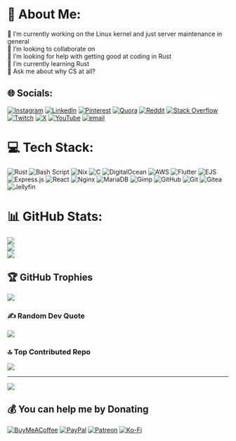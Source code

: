 # 💫 About Me:
🔭 I’m currently working on the Linux kernel and just server maintenance in general<br>👯 I’m looking to collaborate on <br>🤝 I’m looking for help with getting good at coding in Rust<br>🌱 I’m currently learning Rust<br>💬 Ask me about why CS at all?<br>


## 🌐 Socials:
[![Instagram](https://img.shields.io/badge/Instagram-%23E4405F.svg?logo=Instagram&logoColor=white)](https://instagram.com/_sai.vishnu_) [![LinkedIn](https://img.shields.io/badge/LinkedIn-%230077B5.svg?logo=linkedin&logoColor=white)](https://linkedin.com/in/in/saivishnu725) [![Pinterest](https://img.shields.io/badge/Pinterest-%23E60023.svg?logo=Pinterest&logoColor=white)](https://pinterest.com/saivishnu725) [![Quora](https://img.shields.io/badge/Quora-%23B92B27.svg?logo=Quora&logoColor=white)](https://quora.com/profile/Sai-Vishnu-191) [![Reddit](https://img.shields.io/badge/Reddit-%23FF4500.svg?logo=Reddit&logoColor=white)](https://reddit.com/user/saivishnu725) [![Stack Overflow](https://img.shields.io/badge/-Stackoverflow-FE7A16?logo=stack-overflow&logoColor=white)](https://stackoverflow.com/users/11940078) [![Twitch](https://img.shields.io/badge/Twitch-%239146FF.svg?logo=Twitch&logoColor=white)](https://twitch.tv/theunconcernedape) [![X](https://img.shields.io/badge/X-black.svg?logo=X&logoColor=white)](https://x.com/saivishnu725) [![YouTube](https://img.shields.io/badge/YouTube-%23FF0000.svg?logo=YouTube&logoColor=white)](https://youtube.com/@UCmJrVx91oguCInww7Nks9kw) [![email](https://img.shields.io/badge/Email-D14836?logo=gmail&logoColor=white)](mailto:saivishnu725@gmail.com) 

# 💻 Tech Stack:
![Rust](https://img.shields.io/badge/rust-%23000000.svg?style=for-the-badge&logo=rust&logoColor=white) ![Bash Script](https://img.shields.io/badge/bash_script-%23121011.svg?style=for-the-badge&logo=gnu-bash&logoColor=white) ![Nix](https://img.shields.io/badge/NIX-5277C3.svg?style=for-the-badge&logo=NixOS&logoColor=white) ![C](https://img.shields.io/badge/c-%2300599C.svg?style=for-the-badge&logo=c&logoColor=white) ![DigitalOcean](https://img.shields.io/badge/DigitalOcean-%230167ff.svg?style=for-the-badge&logo=digitalOcean&logoColor=white) ![AWS](https://img.shields.io/badge/AWS-%23FF9900.svg?style=for-the-badge&logo=amazon-aws&logoColor=white) ![Flutter](https://img.shields.io/badge/Flutter-%2302569B.svg?style=for-the-badge&logo=Flutter&logoColor=white) ![EJS](https://img.shields.io/badge/ejs-%23B4CA65.svg?style=for-the-badge&logo=ejs&logoColor=black) ![Express.js](https://img.shields.io/badge/express.js-%23404d59.svg?style=for-the-badge&logo=express&logoColor=%2361DAFB) ![React](https://img.shields.io/badge/react-%2320232a.svg?style=for-the-badge&logo=react&logoColor=%2361DAFB) ![Nginx](https://img.shields.io/badge/nginx-%23009639.svg?style=for-the-badge&logo=nginx&logoColor=white) ![MariaDB](https://img.shields.io/badge/MariaDB-003545?style=for-the-badge&logo=mariadb&logoColor=white) ![Gimp](https://img.shields.io/badge/Gimp-657D8B?style=for-the-badge&logo=gimp&logoColor=FFFFFF) ![GitHub](https://img.shields.io/badge/github-%23121011.svg?style=for-the-badge&logo=github&logoColor=white) ![Git](https://img.shields.io/badge/git-%23F05033.svg?style=for-the-badge&logo=git&logoColor=white) ![Gitea](https://img.shields.io/badge/Gitea-34495E?style=for-the-badge&logo=gitea&logoColor=5D9425) ![Jellyfin](https://img.shields.io/badge/jellyfin-%23000B25.svg?style=for-the-badge&logo=Jellyfin&logoColor=00A4DC)
# 📊 GitHub Stats:
![](https://github-readme-stats.vercel.app/api?username=saivishnu725&theme=dark&hide_border=false&include_all_commits=true&count_private=true)<br/>
![](https://nirzak-streak-stats.vercel.app/?user=saivishnu725&theme=dark&hide_border=false)<br/>
![](https://github-readme-stats.vercel.app/api/top-langs/?username=saivishnu725&theme=dark&hide_border=false&include_all_commits=true&count_private=true&layout=compact)

## 🏆 GitHub Trophies
![](https://github-profile-trophy.vercel.app/?username=saivishnu725&theme=dracula&no-frame=false&no-bg=true&margin-w=4)

### ✍️ Random Dev Quote
![](https://quotes-github-readme.vercel.app/api?type=horizontal&theme=merko)

### 🔝 Top Contributed Repo
![](https://github-contributor-stats.vercel.app/api?username=saivishnu725&limit=5&theme=radical&combine_all_yearly_contributions=true)

---
[![](https://visitcount.itsvg.in/api?id=saivishnu725&icon=1&color=1)](https://visitcount.itsvg.in)

  ## 💰 You can help me by Donating
  [![BuyMeACoffee](https://img.shields.io/badge/Buy%20Me%20a%20Coffee-ffdd00?style=for-the-badge&logo=buy-me-a-coffee&logoColor=black)](https://buymeacoffee.com/theunconcernedapeme) [![PayPal](https://img.shields.io/badge/PayPal-00457C?style=for-the-badge&logo=paypal&logoColor=white)](https://paypal.me/saivishnu725) [![Patreon](https://img.shields.io/badge/Patreon-F96854?style=for-the-badge&logo=patreon&logoColor=white)](https://patreon.com/saivishnu725) [![Ko-Fi](https://img.shields.io/badge/Ko--fi-F16061?style=for-the-badge&logo=ko-fi&logoColor=white)](https://ko-fi.com/theunconcernedapeme) 

  
<!-- Proudly created with GPRM ( https://gprm.itsvg.in ) -->
